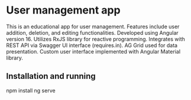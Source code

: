 # User management app

This is an educational app for user management.
Features include user addition, deletion, and editing functionalities.
Developed using Angular version 16.
Utilizes RxJS library for reactive programming.
Integrates with REST API via Swagger UI interface (requires.in).
AG Grid used for data presentation.
Custom user interface implemented with Angular Material library.


## Installation and running

npm install
ng serve